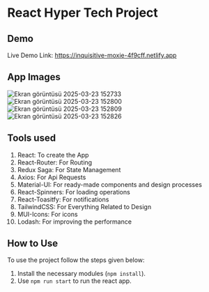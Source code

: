 # React Hyper Tech Project

## Demo
Live Demo Link: https://inquisitive-moxie-4f9cff.netlify.app

## App Images
![Ekran görüntüsü 2025-03-23 152733](https://github.com/user-attachments/assets/b34ac1fa-4c4b-4e8a-9552-0a75e7d3351a)
![Ekran görüntüsü 2025-03-23 152800](https://github.com/user-attachments/assets/33a6af83-0952-4086-98bb-46cbe674eb16)
![Ekran görüntüsü 2025-03-23 152809](https://github.com/user-attachments/assets/c9cd02f9-43d3-422e-9d76-56bb8e3de7b3)
![Ekran görüntüsü 2025-03-23 152826](https://github.com/user-attachments/assets/d612f55a-1a93-436a-b35f-34f5c4d022ba)

## Tools used

1. React: To create the App
2. React-Router: For Routing
3. Redux Saga: For State Management
5. Axios: For Api Requests
6. Material-UI: For ready-made components and design processes
7. React-Spinners: For loading operations
8. React-Toasitfy: For notifications
9. TailwindCSS: For Everything Related to Design
10. MUI-Icons: For icons
11. Lodash: For improving the performance

## How to Use

To use the project follow the steps given below:

1. Install the necessary modules (`npm install`).
2. Use `npm run start` to run the react app.
